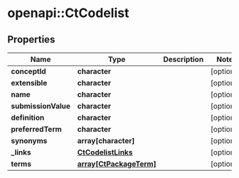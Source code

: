 # openapi::CtCodelist


## Properties
Name | Type | Description | Notes
------------ | ------------- | ------------- | -------------
**conceptId** | **character** |  | [optional] 
**extensible** | **character** |  | [optional] 
**name** | **character** |  | [optional] 
**submissionValue** | **character** |  | [optional] 
**definition** | **character** |  | [optional] 
**preferredTerm** | **character** |  | [optional] 
**synonyms** | **array[character]** |  | [optional] 
**_links** | [**CtCodelistLinks**](CtCodelistLinks.md) |  | [optional] 
**terms** | [**array[CtPackageTerm]**](CtPackageTerm.md) |  | [optional] 


